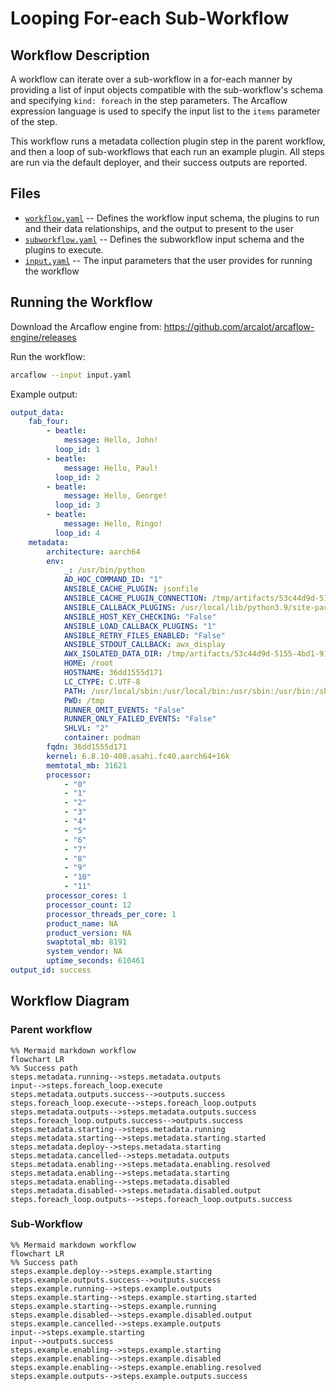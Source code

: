 # Looping For-each Sub-Workflow

## Workflow Description

A workflow can iterate over a sub-workflow in a for-each manner by providing a list of
input objects compatible with the sub-workflow's schema and specifying `kind: foreach`
in the step parameters. The Arcaflow expression language is used to specify the input
list to the `items` parameter of the step.

This workflow runs a metadata collection plugin step in the parent workflow, and then a
loop of sub-workflows that each run an example plugin. All steps are run via the default
deployer, and their success outputs are reported.

## Files

- [`workflow.yaml`](workflow.yaml) -- Defines the workflow input schema, the plugins to
  run and their data relationships, and the output to present to the user
- [`subworkflow.yaml`](subworkflow.yaml) -- Defines the subworkflow input schema and the
  plugins to execute.
- [`input.yaml`](input.yaml) -- The input parameters that the user provides for running
  the workflow
                     
## Running the Workflow

Download the Arcaflow engine from: https://github.com/arcalot/arcaflow-engine/releases
 
Run the workflow:
```bash
arcaflow --input input.yaml
```

Example output:
```yaml
output_data:
    fab_four:
        - beatle:
            message: Hello, John!
          loop_id: 1
        - beatle:
            message: Hello, Paul!
          loop_id: 2
        - beatle:
            message: Hello, George!
          loop_id: 3
        - beatle:
            message: Hello, Ringo!
          loop_id: 4
    metadata:
        architecture: aarch64
        env:
            _: /usr/bin/python
            AD_HOC_COMMAND_ID: "1"
            ANSIBLE_CACHE_PLUGIN: jsonfile
            ANSIBLE_CACHE_PLUGIN_CONNECTION: /tmp/artifacts/53c44d9d-5155-4bd1-916d-ac7d5df1e55d/fact_cache
            ANSIBLE_CALLBACK_PLUGINS: /usr/local/lib/python3.9/site-packages/ansible_runner/display_callback/callback
            ANSIBLE_HOST_KEY_CHECKING: "False"
            ANSIBLE_LOAD_CALLBACK_PLUGINS: "1"
            ANSIBLE_RETRY_FILES_ENABLED: "False"
            ANSIBLE_STDOUT_CALLBACK: awx_display
            AWX_ISOLATED_DATA_DIR: /tmp/artifacts/53c44d9d-5155-4bd1-916d-ac7d5df1e55d
            HOME: /root
            HOSTNAME: 36dd1555d171
            LC_CTYPE: C.UTF-8
            PATH: /usr/local/sbin:/usr/local/bin:/usr/sbin:/usr/bin:/sbin:/bin
            PWD: /tmp
            RUNNER_OMIT_EVENTS: "False"
            RUNNER_ONLY_FAILED_EVENTS: "False"
            SHLVL: "2"
            container: podman
        fqdn: 36dd1555d171
        kernel: 6.8.10-400.asahi.fc40.aarch64+16k
        memtotal_mb: 31621
        processor:
            - "0"
            - "1"
            - "2"
            - "3"
            - "4"
            - "5"
            - "6"
            - "7"
            - "8"
            - "9"
            - "10"
            - "11"
        processor_cores: 1
        processor_count: 12
        processor_threads_per_core: 1
        product_name: NA
        product_version: NA
        swaptotal_mb: 8191
        system_vendor: NA
        uptime_seconds: 610461
output_id: success
```

## Workflow Diagram

### Parent workflow

```mermaid
%% Mermaid markdown workflow
flowchart LR
%% Success path
steps.metadata.running-->steps.metadata.outputs
input-->steps.foreach_loop.execute
steps.metadata.outputs.success-->outputs.success
steps.foreach_loop.execute-->steps.foreach_loop.outputs
steps.metadata.outputs-->steps.metadata.outputs.success
steps.foreach_loop.outputs.success-->outputs.success
steps.metadata.starting-->steps.metadata.running
steps.metadata.starting-->steps.metadata.starting.started
steps.metadata.deploy-->steps.metadata.starting
steps.metadata.cancelled-->steps.metadata.outputs
steps.metadata.enabling-->steps.metadata.enabling.resolved
steps.metadata.enabling-->steps.metadata.starting
steps.metadata.enabling-->steps.metadata.disabled
steps.metadata.disabled-->steps.metadata.disabled.output
steps.foreach_loop.outputs-->steps.foreach_loop.outputs.success
```

### Sub-Workflow

```mermaid
%% Mermaid markdown workflow
flowchart LR
%% Success path
steps.example.deploy-->steps.example.starting
steps.example.outputs.success-->outputs.success
steps.example.running-->steps.example.outputs
steps.example.starting-->steps.example.starting.started
steps.example.starting-->steps.example.running
steps.example.disabled-->steps.example.disabled.output
steps.example.cancelled-->steps.example.outputs
input-->steps.example.starting
input-->outputs.success
steps.example.enabling-->steps.example.starting
steps.example.enabling-->steps.example.disabled
steps.example.enabling-->steps.example.enabling.resolved
steps.example.outputs-->steps.example.outputs.success
```
